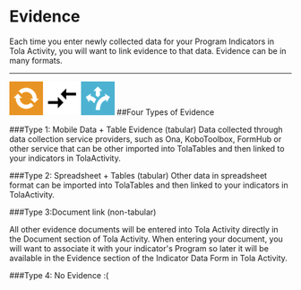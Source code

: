 # Evidence



Each time you enter newly collected data for your Program Indicators in Tola Activity, you will want to link evidence to that data. Evidence can be in many formats.


---

   ![](images/sm_tola-activity-icon-orange.png)  ![](images/ic_compare_arrows_black_24dp_2x.png)  ![](images/sm_tola-tables-icon-blue.png) 
##Four Types of Evidence

###Type 1: Mobile Data + Table Evidence (tabular)
Data collected through data collection service providers, such as Ona, KoboToolbox, FormHub or other service that can be  other imported into TolaTables and then linked to your indicators in TolaActivity. 

###Type 2: Spreadsheet + Tables (tabular)
Other data in spreadsheet format can be imported into TolaTables and then linked to your indicators in TolaActivity. 

###Type 3:Document link (non-tabular)

All other evidence documents will be entered into Tola Activity directly in the Document section of Tola Activity.  When entering your document, you will want to associate it with your indicator's Program so later it will be available in the Evidence section of the Indicator Data Form in Tola Activity.  

###Type 4: No Evidence :(
 
